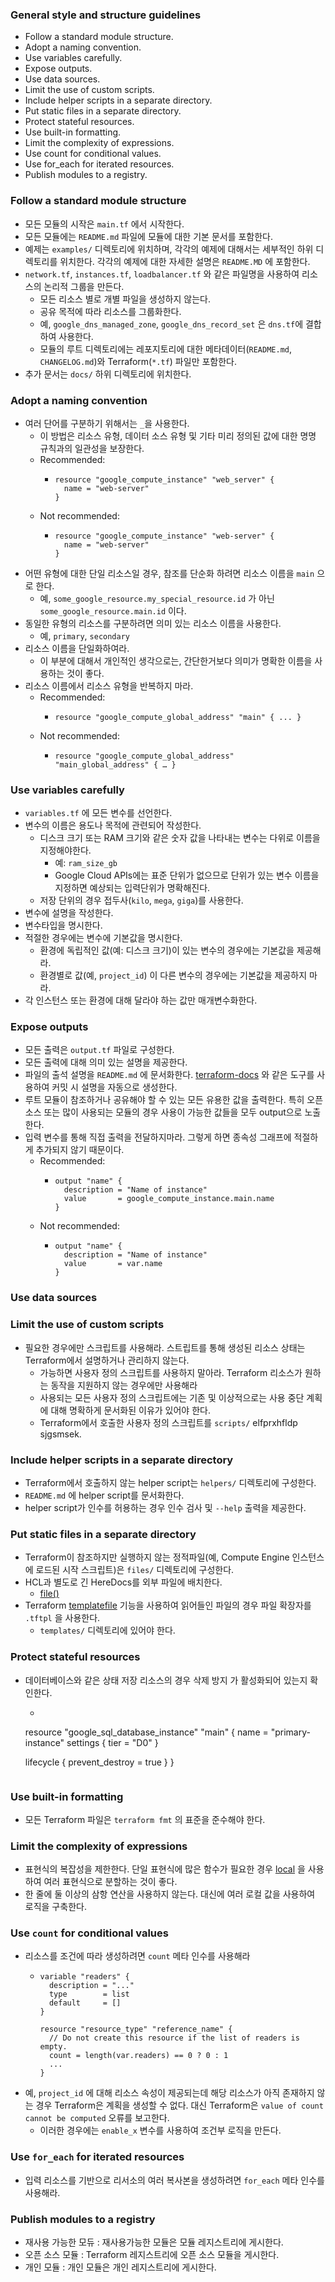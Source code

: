 ### General style and structure guidelines
- Follow a standard module structure.
- Adopt a naming convention.
- Use variables carefully.
- Expose outputs.
- Use data sources.
- Limit the use of custom scripts.
- Include helper scripts in a separate directory.
- Put static files in a separate directory.
- Protect stateful resources.
- Use built-in formatting.
- Limit the complexity of expressions.
- Use count for conditional values.
- Use for_each for iterated resources.
- Publish modules to a registry.

### Follow a standard module structure
- 모든 모듈의 시작은 `main.tf` 에서 시작한다.
- 모든 모듈에는 `README.md` 파일에 모듈에 대한 기본 문서를 포함한다.
- 예제는 `examples/` 디렉토리에 위치하며, 각각의 예제에 대해서는 세부적인 하위 디렉토리를 위치한다. 각각의 예제에 대한 자세한 설명은 `README.MD` 에 포함한다.
- `network.tf`, `instances.tf`, `loadbalancer.tf` 와 같은 파일명을 사용하여 리소스의 논리적 그룹을 만든다.
  - 모든 리소스 별로 개별 파일을 생성하지 않는다.
  - 공유 목적에 따라 리소스를 그룹화한다.
  - 예, `google_dns_managed_zone`, `google_dns_record_set` 은 `dns.tf`에 결합하여 사용한다.
  - 모듈의 루트 디렉토리에는 레포지토리에 대한 메타데이터(`README.md`, `CHANGELOG.md`)와 Terraform(`*.tf`) 파일만 포함한다.
- 추가 문서는 `docs/` 하위 디렉토리에 위치한다.

### Adopt a naming convention
- 여러 단어를 구분하기 위해서는 `_`을 사용한다.
  - 이 방법은 리소스 유형, 데이터 소스 유형 및 기타 미리 정의된 값에 대한 명명 규칙과의 일관성을 보장한다.
  - Recommended:
    - ```
      resource "google_compute_instance" "web_server" {
        name = "web-server"
      }
      ```
  - Not recommended:
    - ```
      resource "google_compute_instance" "web-server" {
        name = "web-server"
      }
      ```
- 어떤 유형에 대한 단일 리소스일 경우, 참조를 단순화 하려면 리소스 이름을 `main` 으로 한다.
  - 예, `some_google_resource.my_special_resource.id` 가 아닌 `some_google_resource.main.id` 이다.
- 동일한 유형의 리소스를 구분하려면 의미 있는 리소스 이름을 사용한다.
  - 예, `primary`, `secondary`
- 리소스 이름을 단일화하여라.
  - 이 부분에 대해서 개인적인 생각으로는, 간단한거보다 의미가 명확한 이름을 사용하는 것이 좋다.
- 리소스 이름에서 리소스 유형을 반복하지 마라.
  - Recommended:
    - ```
      resource "google_compute_global_address" "main" { ... }
      ```
  - Not recommended:
    - ```
      resource "google_compute_global_address" "main_global_address" { … }
      ```
      
### Use variables carefully
- `variables.tf` 에 모든 변수를 선언한다.
- 변수의 이름은 용도나 목적에 관련되어 작성한다.
  - 디스크 크기 또는 RAM 크기와 같은 숫자 값을 나타내는 변수는 다위로 이름을 지정해야한다.
    - 예: `ram_size_gb`
    - Google Cloud APIs에는 표준 단위가 없으므로 단위가 있는 변수 이름을 지정하면 예상되는 입력단위가 명확해진다.
  - 저장 단위의 경우 접두사(`kilo`, `mega`, `giga`)를 사용한다. 
- 변수에 설명을 작성한다.
- 변수타입을 명시한다.
- 적절한 경우에는 변수에 기본값을 명시한다.
  - 환경에 독립적인 값(예: 디스크 크기)이 있는 변수의 경우에는 기본값을 제공해라. 
  - 환경별로 값(예, `project_id`) 이 다른 변수의 경우에는 기본값을 제공하지 마라.
- 각 인스턴스 또는 환경에 대해 달라야 하는 값만 매개변수화한다. 

### Expose outputs
- 모든 출력은 `output.tf` 파일로 구성한다.
- 모든 출력에 대해 의미 있는 설명을 제공한다.
- 파일의 출석 설명을 `README.md` 에 문서화한다. [terraform-docs](https://github.com/terraform-docs/terraform-docs) 와 같은 도구를 사용하여 커밋 시 설명을 자동으로 생성한다.
- 루트 모듈이 참조하거나 공유해야 할 수 있는 모든 유용한 값을 출력한다. 특히 오픈 소스 또는 많이 사용되는 모듈의 경우 사용이 가능한 값들을 모두 output으로 노출한다.
- 입력 변수를 통해 직접 출력을 전달하지마라. 그렇게 하면 종속성 그래프에 적절하게 추가되지 않기 때문이다. 
  - Recommended:
    - ```
      output "name" {
        description = "Name of instance"
        value       = google_compute_instance.main.name
      }
      ```
  - Not recommended:
    - ```
      output "name" {
        description = "Name of instance"
        value       = var.name
      }
      ```
      
### Use data sources

### Limit the use of custom scripts
- 필요한 경우에만 스크립트를 사용해라. 스트립트를 통해 생성된 리소스 상태는 Terraform에서 설명하거나 관리하지 않는다.
  - 가능하면 사용자 정의 스크립트를 사용하지 말아라. Terraform 리소스가 원하는 동작을 지원하지 않는 경우에만 사용해라
  - 사용되는 모든 사용자 정의 스크립트에는 기존 및 이상적으로는 사용 중단 계획에 대해 명확하게 문서화된 이유가 있어야 한다.
  - Terraform에서 호출한 사용자 정의 스크립트를 `scripts/` elfprxhfldp sjgsmsek.

### Include helper scripts in a separate directory
- Terraform에서 호출하지 않는 helper script는 `helpers/` 디렉토리에 구성한다.
- `README.md` 에 helper script를 문서화한다.
- helper script가 인수를 허용하는 경우 인수 검사 및 `--help` 출력을 제공한다.

### Put static files in a separate directory
- Terraform이 참조하지만 실행하지 않는 정적파일(예, Compute Engine 인스턴스에 로드된 시작 스크립트)은 `files/` 디렉토리에 구성한다.
- HCL과 별도로 긴 HereDocs를 외부 파일에 배치한다. 
  - [file()](https://www.terraform.io/language/functions/file)
- Terraform [templatefile](https://www.terraform.io/language/functions/templatefile) 기능을 사용하여 읽어들인 파일의 경우 파일 확장자를 `.tftpl` 을 사용한다.
  - `templates/` 디렉토리에 있어야 한다.

### Protect stateful resources
- 데이터베이스와 같은 상태 저장 리소스의 경우 삭제 방지 가 활성화되어 있는지 확인한다.
  - ```
  resource "google_sql_database_instance" "main" {
    name = "primary-instance"
    settings {
      tier = "D0"
    }
  
    lifecycle {
      prevent_destroy = true
    }
  }
  ```
  
### Use built-in formatting
- 모든 Terraform 파일은 `terraform fmt` 의 표준을 준수해야 한다.

### Limit the complexity of expressions
- 표현식의 복잡성을 제한한다. 단일 표현식에 많은 함수가 필요한 경우 [local](https://www.terraform.io/language/values/locals) 을 사용하여 여러 표현식으로 분할하는 것이 좋다.
- 한 줄에 둘 이상의 삼항 연산을 사용하지 않는다. 대신에 여러 로컬 값을 사용하여 로직을 구축한다.

### Use `count` for conditional values
- 리소스를 조건에 따라 생성하려면 `count` 메타 인수를 사용해라
  - ```
    variable "readers" {
      description = "..."
      type        = list
      default     = []
    }

    resource "resource_type" "reference_name" {
      // Do not create this resource if the list of readers is empty.
      count = length(var.readers) == 0 ? 0 : 1
      ...
    }
    ```
- 예, `project_id` 에 대해 리소스 속성이 제공되는데 해당 리소스가 아직 존재하지 않는 경우 Terraform은 계획을 생성할 수 없다. 대신 Terraform은 `value of count cannot be computed` 오류를 보고한다.
  - 이러한 경우에는 `enable_x` 변수를 사용하여 조건부 로직을 만든다.

### Use `for_each` for iterated resources
- 입력 리소스를 기반으로 리서소의 여러 복사본을 생성하려면 `for_each` 메타 인수를 사용해라.

### Publish modules to a registry
- 재사용 가능한 모듀 : 재사용가능한 모듈은 모듈 레지스트리에 게시한다.
- 오픈 소스 모듈 : Terraform 레지스트리에 오픈 소스 모듈을 게시한다.
- 개인 모듈 : 개인 모듈은 개인 레지스트리에 게시한다.